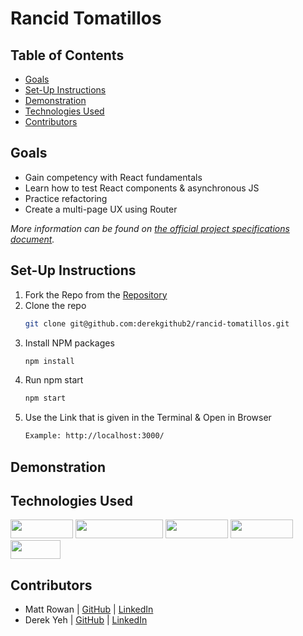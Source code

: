# Rancid Tomatillos


## Table of Contents
  * [Goals](#goals)
  * [Set-Up Instructions](#set-up-instructions)
  * [Demonstration](#demonstration)
  * [Technologies Used](#technologies-used)
  * [Contributors](#Contributors)

## Goals
- Gain competency with React fundamentals
- Learn how to test React components & asynchronous JS
- Practice refactoring
- Create a multi-page UX using Router

*More information can be found on [the official project specifications document](https://frontend.turing.edu/projects/module-3/rancid-tomatillos-v3.html).*

## Set-Up Instructions
1. Fork the Repo from the [Repository](https://github.com/derekgithub2/rancid-tomatillos)
2. Clone the repo
   ```sh
   git clone git@github.com:derekgithub2/rancid-tomatillos.git
   ```
3. Install NPM packages
   ```sh
   npm install
   ```
4. Run npm start
   ```sh
   npm start
   ```
5. Use the Link that is given in the Terminal & Open in Browser
   ```sh
   Example: http://localhost:3000/
   ```

## Demonstration


## Technologies Used
<div>
  <img src="https://img.shields.io/badge/-react-333333?logo=react&style=for-the-badge" width="100" height="30"/>
  <img src="https://img.shields.io/badge/-react%20router-f44250?logo=react%20router&logoColor=white&style=for-the-badge" width="140" height="30"/>
  <img src="https://img.shields.io/badge/-cypress-007780?logo=cypress&logoColor=white&style=for-the-badge" width="100" height="30"/>
  <img src="https://img.shields.io/badge/-CSS3-315780?logo=css3&style=for-the-badge" width="100" height="30"/>
  <img src="https://img.shields.io/badge/-npm-c12127?logo=npm&logoColor=white&style=for-the-badge" width="80"  height="30"/>
</div>

## Contributors
- Matt Rowan | [GitHub](https://github.com/MRowan121) | [LinkedIn](https://www.linkedin.com/in/mrowan121/)
- Derek Yeh | [GitHub](https://github.com/derekgithub2) | [LinkedIn](https://www.linkedin.com/in/derekyeh/)
